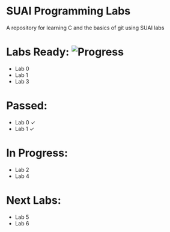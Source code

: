 # SUAI Programming Labs

A repository for learning C and the basics of git using SUAI labs

# Labs Ready: ![Progress](https://progress-bar.dev/3/?scale=7&suffix=%20%2F%207)

* Lab 0
* Lab 1
* Lab 3

# Passed:

* Lab 0 ✓
* Lab 1 ✓

# In Progress:

* Lab 2
* Lab 4

# Next Labs:

* Lab 5
* Lab 6
